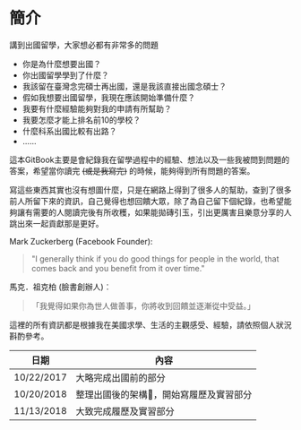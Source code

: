 # 簡介

講到出國留學，大家想必都有非常多的問題

- 你是為什麼想要出國？
- 你出國留學學到了什麼？
- 我該留在臺灣念完碩士再出國，還是我該直接出國念碩士？
- 假如我想要出國留學，我現在應該開始準備什麼？
- 我要有什麼經驗能夠對我的申請有所幫助？
- 我要怎麼才能上排名前10的學校？
- 什麼科系出國比較有出路？
- ......

這本GitBook主要是會紀錄我在留學過程中的經驗、想法以及一些我被問到問題的答案，希望當你讀完 ~~(或是我寫完)~~ 的時候，能夠得到所有問題的答案。

寫這些東西其實也沒有想圖什麼，只是在網路上得到了很多人的幫助，查到了很多前人所留下來的資訊，自己覺得也想回饋大眾，除了為自己留下個紀錄，也希望能夠讓有需要的人閱讀完後有所收穫，如果能拋磚引玉，引出更厲害且樂意分享的人跳出來一起貢獻那是更好。

Mark Zuckerberg (Facebook Founder):
> "I generally think if you do good things for people in the world, that comes back and you benefit from it over time."

馬克．祖克柏 (臉書創辦人)︰
> 「我覺得如果你為世人做善事，你將收到回饋並逐漸從中受益。」

這裡的所有資訊都是根據我在美國求學、生活的主觀感受、經驗，請依照個人狀況斟酌參考。

日期 | 內容 |
---------|----------|
10/22/2017 | 大略完成出國前的部分 |
10/20/2018 | 整理出國後的架構，開始寫履歷及實習部分 |
11/13/2018 | 大致完成履歷及實習部分 |